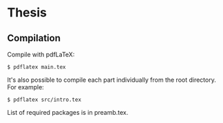 # Thesis
## Compilation
Compile with pdfLaTeX:
```
$ pdflatex main.tex
```
It's also possible to compile each part individually from the root directory. For example:
```
$ pdflatex src/intro.tex
``` 
List of required packages is in preamb.tex.